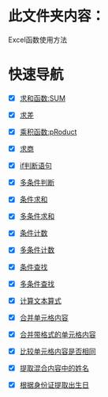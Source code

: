 # 此文件夹内容：

Excel函数使用方法

# 快速导航

- [x] [求和函数:SUM](https://github.com/xiaowen-king/office-function/blob/main/Excel/%E6%B1%82%E5%92%8C%E5%87%BD%E6%95%B0:SUM.md)

- [x] [求差](https://github.com/xiaowen-king/office-function/blob/main/Excel/%E6%B1%82%E5%B7%AE.md)

- [x] [乘积函数:pRoduct](https://github.com/xiaowen-king/office-function/blob/main/Excel/%E4%B9%98%E7%A7%AF%E5%87%BD%E6%95%B0:pRoduct.md)

- [x] [求商](https://github.com/xiaowen-king/office-function/blob/main/Excel/%E6%B1%82%E5%95%86.md)

- [x] [if判断语句](https://github.com/xiaowen-king/office-function/blob/main/Excel/if%E5%88%A4%E6%96%AD%E8%AF%AD%E5%8F%A5.md)

- [x] [多条件判断](https://github.com/xiaowen-king/office-function/blob/main/Excel/%E5%A4%9A%E6%9D%A1%E4%BB%B6%E5%88%A4%E6%96%AD.md)

- [x] [条件求和](https://github.com/xiaowen-king/office-function/blob/main/Excel/%E6%9D%A1%E4%BB%B6%E6%B1%82%E5%92%8C.md)

- [x] [多条件求和](https://github.com/xiaowen-king/office-function/blob/main/Excel/%E5%A4%9A%E6%9D%A1%E4%BB%B6%E6%B1%82%E5%92%8C.md)

- [x] [条件计数](https://github.com/xiaowen-king/office-function/blob/main/Excel/%E6%9D%A1%E4%BB%B6%E8%AE%A1%E6%95%B0.md)

- [x] [多条件计数](https://github.com/xiaowen-king/office-function/blob/main/Excel/%E5%A4%9A%E6%9D%A1%E4%BB%B6%E8%AE%A1%E6%95%B0.md)

- [x] [条件查找](https://github.com/xiaowen-king/office-function/blob/main/Excel/%E6%9D%A1%E4%BB%B6%E6%9F%A5%E6%89%BE.md)

- [x] [多条件查找](https://github.com/xiaowen-king/office-function/blob/main/Excel/%E5%A4%9A%E6%9D%A1%E4%BB%B6%E6%9F%A5%E6%89%BE.md)

- [x] [计算文本算式](https://github.com/xiaowen-king/office-function/blob/main/Excel/%E8%AE%A1%E7%AE%97%E6%96%87%E6%9C%AC%E7%AE%97%E5%BC%8F.md)

- [x] [合并单元格内容](https://github.com/xiaowen-king/office-function/blob/main/Excel/%E5%90%88%E5%B9%B6%E5%8D%95%E5%85%83%E6%A0%BC%E5%86%85%E5%AE%B9.md)

- [x] [合并带格式的单元格内容](https://github.com/xiaowen-king/office-function/blob/main/Excel/%E5%90%88%E5%B9%B6%E5%B8%A6%E6%A0%BC%E5%BC%8F%E7%9A%84%E5%8D%95%E5%85%83%E6%A0%BC%E5%86%85%E5%AE%B9.md)

- [x] [比较单元格内容是否相同](https://github.com/xiaowen-king/office-function/blob/main/Excel/%E6%AF%94%E8%BE%83%E5%8D%95%E5%85%83%E6%A0%BC%E5%86%85%E5%AE%B9%E6%98%AF%E5%90%A6%E7%9B%B8%E5%90%8C.md)

- [x] [提取混合内容中的姓名](https://github.com/xiaowen-king/office-function/blob/main/Excel/%E6%8F%90%E5%8F%96%E6%B7%B7%E5%90%88%E5%86%85%E5%AE%B9%E4%B8%AD%E7%9A%84%E5%A7%93%E5%90%8D.md)

- [x] [根据身份证提取出生日](https://github.com/xiaowen-king/office-function/blob/main/Excel/%E6%A0%B9%E6%8D%AE%E8%BA%AB%E4%BB%BD%E8%AF%81%E6%8F%90%E5%8F%96%E5%87%BA%E7%94%9F%E6%97%A5%E6%9C%9F.md)
